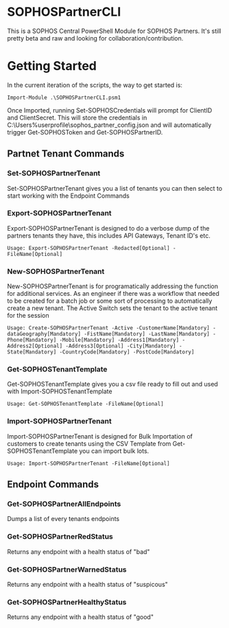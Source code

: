 # SOPHOSPartnerCLI
This is a SOPHOS Central PowerShell Module for SOPHOS Partners. It's still pretty beta and raw and looking for collaboration/contribution.

# Getting Started

In the current iteration of the scripts, the way to get started is:

```Import-Module .\SOPHOSPartnerCLI.psm1```

Once Imported, running Set-SOPHOSCredentials will prompt for ClientID and ClientSecret. This will store the credentials in C:\Users\%userprofile\sophos_partner_config.json and will automatically trigger Get-SOPHOSToken and Get-SOPHOSPartnerID.

## Partnet Tenant Commands

### Set-SOPHOSPartnerTenant
Set-SOPHOSPartnerTenant gives you a list of tenants you can then select to start working with the Endpoint Commands

### Export-SOPHOSPartnerTenant
Export-SOPHOSPartnerTenant is designed to do a verbose dump of the partners tenants they have, this includes API Gateways, Tenant ID's etc.

```Usage: Export-SOPHOSPartnerTenant -Redacted[Optional] -FileName[Optional]```

### New-SOPHOSPartnerTenant
New-SOPHOSPartnerTenant is for programatically addressing the function for additional services. As an engineer if there was a workflow that needed to be created for a batch job or some sort of processing to automatically create a new tenant. The Active Switch sets the tenant to the active tenant for the session

```Usage: Create-SOPHOSPartnerTenant -Active -CustomerName[Mandatory] -dataGeography[Mandatory] -FistName[Mandatory] -LastName[Mandatory] -Phone[Mandatory] -Mobile[Mandatory] -Address1[Mandatory] -Address2[Optional] -Address3[Optional] -City[Mandatory] -State[Mandatory] -CountryCode[Mandatory] -PostCode[Mandatory]```


### Get-SOPHOSTenantTemplate
Get-SOPHOSTenantTemplate gives you a csv file ready to fill out and used with Import-SOPHOSTenantTemplate

```Usage: Get-SOPHOSTenantTemplate -FileName[Optional]```

### Import-SOPHOSPartnerTenant
Import-SOPHOSPartnerTenant is designed for Bulk Importation of customers to create tenants using the CSV Template from Get-SOPHOSTenantTemplate you can import bulk lots.

```Usage: Import-SOPHOSPartnerTenant -FileName[Optional]```

## Endpoint Commands
### Get-SOPHOSPartnerAllEndpoints
Dumps a list of every tenants endpoints

### Get-SOPHOSPartnerRedStatus
Returns any endpoint with a health status of "bad"

### Get-SOPHOSPartnerWarnedStatus
Returns any endpoint with a health status of "suspicous"

### Get-SOPHOSPartnerHealthyStatus
Returns any endpoint with a health status of "good"


